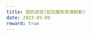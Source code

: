 ```yaml
---
title: 我的说说(如加载失败请刷新)
date: 2023-05-09
reward: true
---
```


<head>
  <!-- ... -->
  <script src="https://jsd.cky.codes/gh/Uyoahz26/daodao@main/dist/qexo-dao.min.js"></script>
  <!-- ... -->
</head>
<body>
  <!-- ... -->
  <div id="qexoDaoDao"></div>
  <script>
    qexoDaodao?.init({
      el: "#qexoDaoDao",
      avatar: "https://jsd.cky.codes/gh/ShengQiBaoZao/Image/user2.png",
      name: "圣奇宝枣",
      title: "博主的碎碎念",
      limit: 7,
      useLoadingImg: false,
      baseURL: "https://bk.shengqibaozao.eu.org",
    }).then(function (){
      console.log("说说加载完成");
    })
  </script>
</body>
